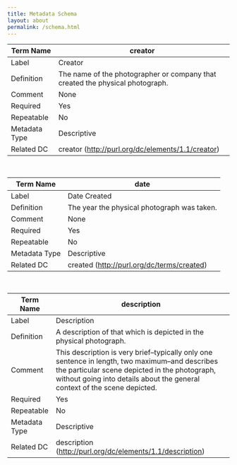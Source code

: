 ```yaml
---
title: Metadata Schema
layout: about
permalink: /schema.html
---
```


| Term Name | creator |
| --- | --- |
| Label | Creator |
| Definition | The name of the photographer or company that created the physical photograph. |
| Comment | None |
| Required | Yes |
| Repeatable | No |
| Metadata Type | Descriptive |
| Related DC | creator (http://purl.org/dc/elements/1.1/creator) |

&nbsp;<br>

| Term Name | date |
| --- | --- |
| Label | Date Created |
| Definition | The year the physical photograph was taken. |
| Comment | None |
| Required | Yes |
| Repeatable | No |
| Metadata Type | Descriptive |
| Related DC | created (http://purl.org/dc/terms/created) |

&nbsp;<br>

| Term Name | description |
| --- | --- |
| Label | Description |
| Definition | A description of that which is depicted in the physical photograph. |
| Comment | This description is very brief–typically only one sentence in length, two maximum–and describes the particular scene depicted in the photograph, without going into details about the general context of the scene depicted. |
| Required | Yes |
| Repeatable | No |
| Metadata Type | Descriptive |
| Related DC | description (http://purl.org/dc/elements/1.1/description) |




